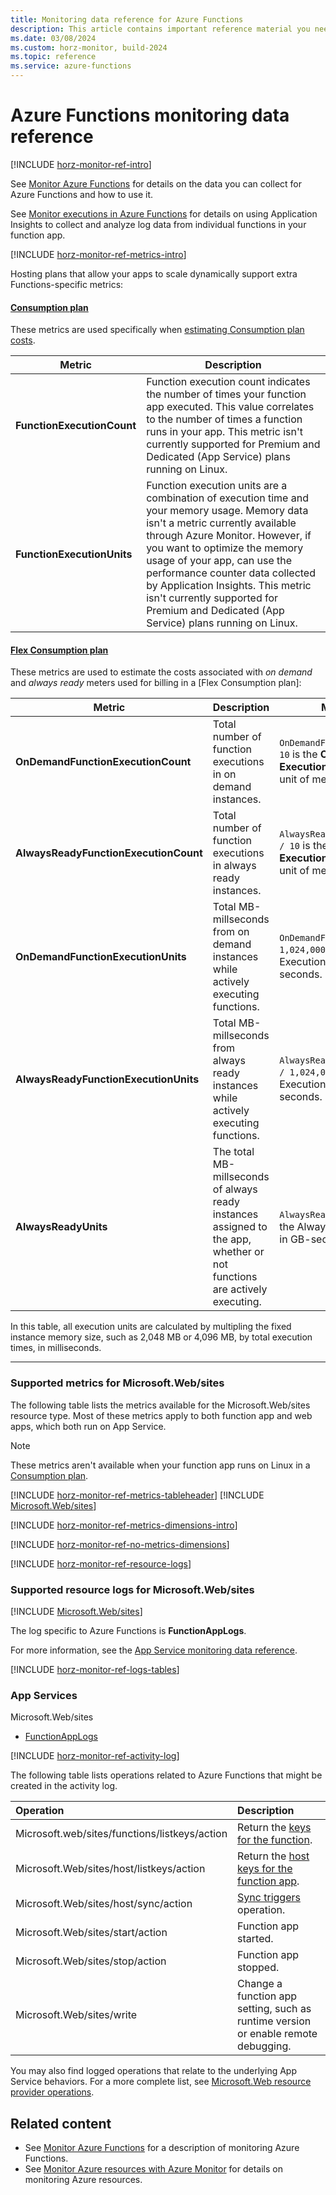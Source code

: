 ```yaml
---
title: Monitoring data reference for Azure Functions
description: This article contains important reference material you need when you monitor Azure Functions.
ms.date: 03/08/2024
ms.custom: horz-monitor, build-2024
ms.topic: reference
ms.service: azure-functions
---
```



# Azure Functions monitoring data reference

[!INCLUDE [horz-monitor-ref-intro](~/reusable-content/ce-skilling/azure/includes/azure-monitor/horizontals/horz-monitor-ref-intro.md)]

See [Monitor Azure Functions](monitor-functions.md) for details on the data you can collect for Azure Functions and how to use it.

See [Monitor executions in Azure Functions](functions-monitoring.md) for details on using Application Insights to collect and analyze log data from individual functions in your function app.

[!INCLUDE [horz-monitor-ref-metrics-intro](~/reusable-content/ce-skilling/azure/includes/azure-monitor/horizontals/horz-monitor-ref-metrics-intro.md)]

Hosting plans that allow your apps to scale dynamically support extra Functions-specific metrics: 

#### [Consumption plan](#tab/consumption-plan)

These metrics are used specifically when [estimating Consumption plan costs](functions-consumption-costs.md). 

| Metric | Description |
| ---- | ---- |
| **FunctionExecutionCount** | Function execution count indicates the number of times your function app executed. This value correlates to the number of times a function runs in your app. This metric isn't currently supported for Premium and Dedicated (App Service) plans running on Linux.|
| **FunctionExecutionUnits** | Function execution units are a combination of execution time and your memory usage. Memory data isn't a metric currently available through Azure Monitor. However, if you want to optimize the memory usage of your app, can use the performance counter data collected by Application Insights. This metric isn't currently supported for Premium and Dedicated (App Service) plans running on Linux.|

#### [Flex Consumption plan](#tab/flex-consumption-plan)

These metrics are used to estimate the costs associated with _on demand_ and _always ready_ meters used for billing in a [Flex Consumption plan]:

| Metric | Description | Meter calculation |
| ------ | ---------- | ----------------- |
| **OnDemandFunctionExecutionCount**    | Total number of function executions in on demand instances.  | `OnDemandFunctionExecutionCount / 10` is the **On Demand Total Executions** meter, for which the unit of measurement is in tens.  |
| **AlwaysReadyFunctionExecutionCount** | Total number of function executions in always ready instances. | `AlwaysReadyFunctionExecutionCount / 10` is the **Always Ready Total Executions** meter, for which the unit of measurement is in tens. |
| **OnDemandFunctionExecutionUnits**  | Total MB-millseconds from on demand instances while actively executing functions. | `OnDemandFunctionExecutionUnits / 1,024,000` is the On Demand Execution Time meter, in GB-seconds. |
| **AlwaysReadyFunctionExecutionUnits** | Total MB-millseconds from always ready instances while actively executing functions. | `AlwaysReadyFunctionExecutionUnits / 1,024,000` is the Always Ready Execution Time meter, in GB-seconds. |
| **AlwaysReadyUnits** | The total MB-millseconds of always ready instances assigned to the app, whether or not functions are actively executing. | `AlwaysReadyUnits / 1,024,000` is the Always Ready Baseline meter, in GB-seconds. |

In this table, all execution units are calculated by multipling the fixed instance memory size, such as 2,048 MB or 4,096 MB, by total execution times, in milliseconds.

---

### Supported metrics for Microsoft.Web/sites

The following table lists the metrics available for the Microsoft.Web/sites resource type. Most of these metrics apply to both function app and web apps, which both run on App Service.

>[!NOTE]  
>These metrics aren't available when your function app runs on Linux in a [Consumption plan](./consumption-plan.md).

[!INCLUDE [horz-monitor-ref-metrics-tableheader](~/reusable-content/ce-skilling/azure/includes/azure-monitor/horizontals/horz-monitor-ref-metrics-tableheader.md)]
[!INCLUDE [Microsoft.Web/sites](~/azure-reference-other-repo/azure-monitor-ref/supported-metrics/includes/microsoft-web-sites-metrics-include.md)]

[!INCLUDE [horz-monitor-ref-metrics-dimensions-intro](~/reusable-content/ce-skilling/azure/includes/azure-monitor/horizontals/horz-monitor-ref-metrics-dimensions-intro.md)]

[!INCLUDE [horz-monitor-ref-no-metrics-dimensions](~/reusable-content/ce-skilling/azure/includes/azure-monitor/horizontals/horz-monitor-ref-no-metrics-dimensions.md)]

[!INCLUDE [horz-monitor-ref-resource-logs](~/reusable-content/ce-skilling/azure/includes/azure-monitor/horizontals/horz-monitor-ref-resource-logs.md)]

### Supported resource logs for Microsoft.Web/sites
[!INCLUDE [Microsoft.Web/sites](~/azure-reference-other-repo/azure-monitor-ref/supported-logs/includes/microsoft-web-sites-logs-include.md)]

The log specific to Azure Functions is **FunctionAppLogs**.

For more information, see the [App Service monitoring data reference](/azure/app-service/monitor-app-service-reference#metrics).

[!INCLUDE [horz-monitor-ref-logs-tables](~/reusable-content/ce-skilling/azure/includes/azure-monitor/horizontals/horz-monitor-ref-logs-tables.md)]
### App Services
Microsoft.Web/sites
- [FunctionAppLogs](/azure/azure-monitor/reference/tables/functionapplogs)

[!INCLUDE [horz-monitor-ref-activity-log](~/reusable-content/ce-skilling/azure/includes/azure-monitor/horizontals/horz-monitor-ref-activity-log.md)]

The following table lists operations related to Azure Functions that might be created in the activity log.

| Operation | Description |
|:---|:---|
|Microsoft.web/sites/functions/listkeys/action | Return the [keys for the function](functions-bindings-http-webhook-trigger.md#authorization-keys).|
|Microsoft.Web/sites/host/listkeys/action | Return the [host keys for the function app](functions-bindings-http-webhook-trigger.md#authorization-keys).|
|Microsoft.Web/sites/host/sync/action | [Sync triggers](functions-deployment-technologies.md#trigger-syncing) operation.|
|Microsoft.Web/sites/start/action| Function app started. |
|Microsoft.Web/sites/stop/action| Function app stopped.|
|Microsoft.Web/sites/write| Change a function app setting, such as runtime version or enable remote debugging.|

You may also find logged operations that relate to the underlying App Service behaviors. For a more complete list, see [Microsoft.Web resource provider operations](/azure/role-based-access-control/resource-provider-operations#microsoftweb).

## Related content

- See [Monitor Azure Functions](monitor-functions.md) for a description of monitoring Azure Functions.
- See [Monitor Azure resources with Azure Monitor](/azure/azure-monitor/essentials/monitor-azure-resource) for details on monitoring Azure resources.
